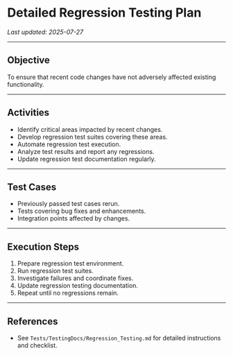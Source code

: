 # Detailed Regression Testing Plan

_Last updated: 2025-07-27_

---

## Objective

To ensure that recent code changes have not adversely affected existing functionality.

---

## Activities

- Identify critical areas impacted by recent changes.
- Develop regression test suites covering these areas.
- Automate regression test execution.
- Analyze test results and report any regressions.
- Update regression test documentation regularly.

---

## Test Cases

- Previously passed test cases rerun.
- Tests covering bug fixes and enhancements.
- Integration points affected by changes.

---

## Execution Steps

1. Prepare regression test environment.
2. Run regression test suites.
3. Investigate failures and coordinate fixes.
4. Update regression testing documentation.
5. Repeat until no regressions remain.

---

## References

- See `Tests/TestingDocs/Regression_Testing.md` for detailed instructions and checklist.
